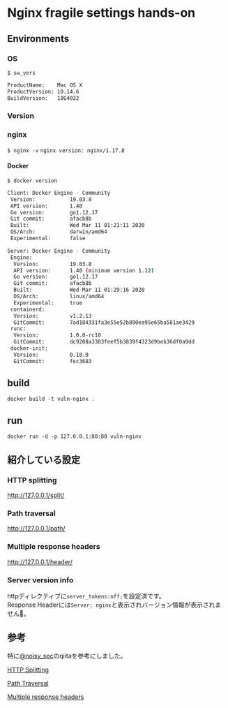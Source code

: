 # Nginx fragile settings hands-on

## Environments

### OS

`$ sw_vers`

```bash
ProductName:    Mac OS X
ProductVersion: 10.14.6
BuildVersion:   18G4032
```

### Version

### nginx

`$ nginx -v`
`nginx version: nginx/1.17.8`

#### Docker

`$ docker version`

```bash
Client: Docker Engine - Community
 Version:           19.03.8
 API version:       1.40
 Go version:        go1.12.17
 Git commit:        afacb8b
 Built:             Wed Mar 11 01:21:11 2020
 OS/Arch:           darwin/amd64
 Experimental:      false

Server: Docker Engine - Community
 Engine:
  Version:          19.03.8
  API version:      1.40 (minimum version 1.12)
  Go version:       go1.12.17
  Git commit:       afacb8b
  Built:            Wed Mar 11 01:29:16 2020
  OS/Arch:          linux/amd64
  Experimental:     true
 containerd:
  Version:          v1.2.13
  GitCommit:        7ad184331fa3e55e52b890ea95e65ba581ae3429
 runc:
  Version:          1.0.0-rc10
  GitCommit:        dc9208a3303feef5b3839f4323d9beb36df0a9dd
 docker-init:
  Version:          0.18.0
  GitCommit:        fec3683
```

## build

`docker build -t vuln-nginx .`

## run

`docker run -d -p 127.0.0.1:80:80 vuln-nginx`

## 紹介している設定

### HTTP splitting

http://127.0.0.1/split/

### Path traversal

http://127.0.0.1/path/

### Multiple response headers

http://127.0.0.1/header/

### Server version info

httpディレクティブに`server_tokens:off;`を設定済です。  
Response Headerには`Server: nginx`と表示されバージョン情報が表示されません。

## 参考

特に[@noisy_sec](https://qiita.com/no1zy_sec)のqiitaを参考にしました。

[HTTP Splitting](https://qiita.com/no1zy_sec/items/fe7c44b5a0fdd4807bbe)

[Path Traversal](https://qiita.com/no1zy_sec/items/e541f1c838874ff400bb)

[Multiple response headers](https://qiita.com/no1zy_sec/items/da280cb5c1e154babe2a)
